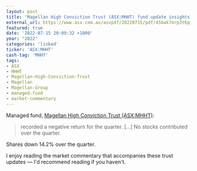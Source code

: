 ```yaml
---
layout: post
title: 'Magellan High Conviction Trust (ASX:MHHT) fund update insights'
external_url: https://www.asx.com.au/asxpdf/20220715/pdf/45bwk7mrp3t6pj.pdf
featured: true
date: '2022-07-15 20:09:32 +1000'
year: "2022"
categories: 'linked'
ticker: 'ASX:MHHT'
cash-tag: 'MHHT'
tags:
- ASX
- MHHT
- Magellan-High-Conviction-Trust
- Magellan
- Magellan-Group
- managed-fund
- market-commentary
---
```


Managed fund, [Magellan High Conviction Trust (ASX:MHHT)](https://www2.asx.com.au/markets/company/MHHT):

> recorded a negative return for the quarter.
> [...]
> No stocks contributed over the quarter.

<!--more-->

Shares down 14.2% over the quarter.

I enjoy reading the market commentary that accompanies these trust updates — I'd recommend reading if you haven't.
